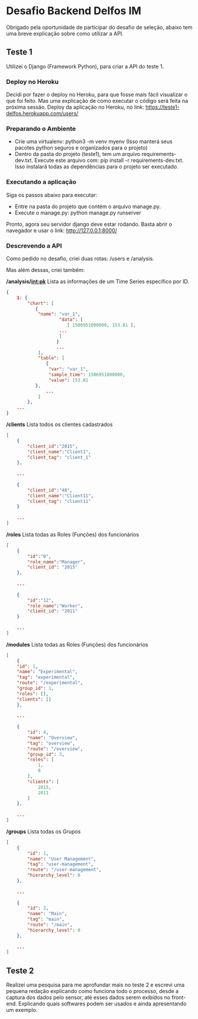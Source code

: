
# Desafio Backend Delfos IM

Obrigado pela oportunidade de participar do desafio de seleção, abaixo tem uma breve explicação sobre como utilizar a API.

## Teste 1
Utilizei o Django (Framework Python), para criar a API do teste 1. 
### Deploy no Heroku 
Decidi por fazer o deploy no Heroku, para que fosse mais fácil visualizar o que foi feito. Mas uma explicação de como executar o código será feita na próxima sessão.
Deploy da aplicação no Heroku, no link: https://teste1-delfos.herokuapp.com/users/

### Preparando o Ambiente

- Crie uma virtualenv: python3 -m venv myenv (Isso manterá seus pacotes python seguros e organizados para o projeto)
- Dentro da pasta do projeto (teste1), tem um arquivo requirements-dev.txt. Execute este arquivo com: pip install -r requirements-dev.txt. Isso instalará todas as dependências para o projeto ser executado.

### Executando a aplicação
Siga os passos abaixo para executar:

- Entre na pasta do projeto que contém o arquivo manage.py.
- Execute o manage.py: python manage.py runserver

Pronto, agora seu servidor django deve estar rodando. Basta abrir o navegador e usar o link: http://127.0.0.1:8000/

### Descrevendo a API
Como pedido no desafio, criei duas rotas: /users e /analysis.

Mas além dessas, criei também: 

**/analysis/<int:pk>** 
Lista as informações de um Time Series específico por ID.
```json
{
	1: {
		"chart": [
		   {
			"name": "var_1",  
                	"data": [
	                   [ 1506951000000, 153.81 ],
	                ...
                	]
            	   }
                   ...
        	],
        	"table": [
	           { 
		        "var": "var_1", 
		        "sample_time": 1506951000000, 
		        "value": 153.81 
		   },
	           ...
        	]
    	},
    ...
}
```

**/clients** 
Lista todos os clientes cadastrados
```json
[
	{  
	    "client_id":"2015",  
	    "client_name":"Client1",  
	    "client_tag": "client_1"
	},
	
	...
	
	{
	    "client_id":"48",  
	    "client_name":"Client11",  
	    "client_tag": "client11"
	}
	
	...
]
```

**/roles** 
Lista todas as Roles (Funções) dos funcionários
```json
[
	{  
	    "id":"0",  
	    "role_name":"Manager",  
	    "client_id": "2015"
	},
	
	...
	
	{
	    "id":"12",  
	    "role_name":"Worker",  
	    "client_id": "2011"
	}
	
	...
]
```
**/modules** 
Lista todas as Roles (Funções) dos funcionários
```json
[
    {
	"id": 1,
	"name": "Experimental",
	"tag": "experimental",
	"route": "/experimental",
	"group_id": 1,
	"roles": [],
	"clients": []
    },
		
    ...
	
    {
        "id": 4,
        "name": "Overview",
        "tag": "overview",
        "route": "/overview",
        "group_id": 3,
        "roles": [
            1,
            8
        ],
        "clients": [
            2015,
            2011
        ]
    },
 
    ...
]
```

**/groups** 
Lista todas os Grupos
```json
[
    {
        "id": 1,
        "name": "User Management",
        "tag": "user-management",
        "route": "/user-management",
        "hierarchy_level": 0
    },
	
	...
	
    {
        "id": 2,
        "name": "Main",
        "tag": "main",
        "route": "/main",
        "hierarchy_level": 0
    },
	
	...
]
```
	

## Teste 2
Realizei uma pesquisa para me aprofundar mais no teste 2 e escrevi uma pequena redação explicando como funciona todo o processo, desde a captura dos dados pelo sensor, até esses dados serem exibidos no front-end. Explicando quais softwares podem ser usados e ainda apresentando um exemplo.




